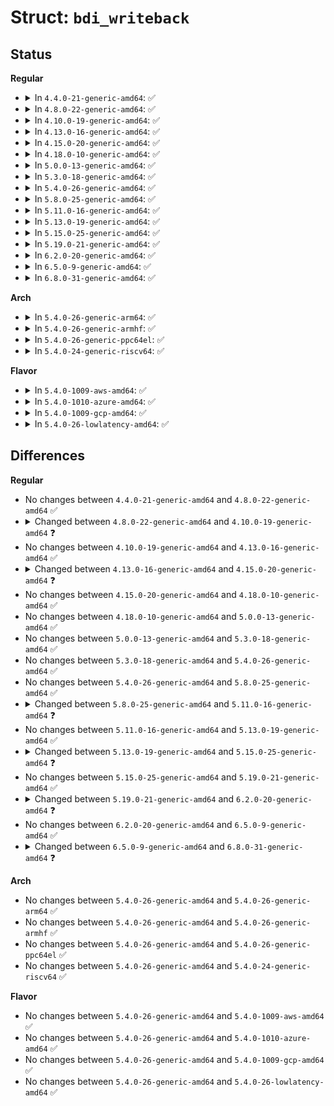 # Struct: <code>bdi_writeback</code>

## Status
<b>Regular</b>
<ul>
<li>
<details>
<summary>In <code>4.4.0-21-generic-amd64</code>: ✅</summary>

```c
struct bdi_writeback {
    struct backing_dev_info * bdi;
    long unsigned int state;
    long unsigned int last_old_flush;
    struct list_head b_dirty;
    struct list_head b_io;
    struct list_head b_more_io;
    struct list_head b_dirty_time;
    spinlock_t list_lock;
    struct percpu_counter[4] stat;
    struct bdi_writeback_congested * congested;
    long unsigned int bw_time_stamp;
    long unsigned int dirtied_stamp;
    long unsigned int written_stamp;
    long unsigned int write_bandwidth;
    long unsigned int avg_write_bandwidth;
    long unsigned int dirty_ratelimit;
    long unsigned int balanced_dirty_ratelimit;
    struct fprop_local_percpu completions;
    int dirty_exceeded;
    spinlock_t work_lock;
    struct list_head work_list;
    struct delayed_work dwork;
    struct list_head bdi_node;
    struct percpu_ref refcnt;
    struct fprop_local_percpu memcg_completions;
    struct cgroup_subsys_state * memcg_css;
    struct cgroup_subsys_state * blkcg_css;
    struct list_head memcg_node;
    struct list_head blkcg_node;
    struct work_struct release_work;
    struct callback_head rcu;
}
```
</details>
</li>
<li>
<details>
<summary>In <code>4.8.0-22-generic-amd64</code>: ✅</summary>

```c
struct bdi_writeback {
    struct backing_dev_info * bdi;
    long unsigned int state;
    long unsigned int last_old_flush;
    struct list_head b_dirty;
    struct list_head b_io;
    struct list_head b_more_io;
    struct list_head b_dirty_time;
    spinlock_t list_lock;
    struct percpu_counter[4] stat;
    struct bdi_writeback_congested * congested;
    long unsigned int bw_time_stamp;
    long unsigned int dirtied_stamp;
    long unsigned int written_stamp;
    long unsigned int write_bandwidth;
    long unsigned int avg_write_bandwidth;
    long unsigned int dirty_ratelimit;
    long unsigned int balanced_dirty_ratelimit;
    struct fprop_local_percpu completions;
    int dirty_exceeded;
    spinlock_t work_lock;
    struct list_head work_list;
    struct delayed_work dwork;
    struct list_head bdi_node;
    struct percpu_ref refcnt;
    struct fprop_local_percpu memcg_completions;
    struct cgroup_subsys_state * memcg_css;
    struct cgroup_subsys_state * blkcg_css;
    struct list_head memcg_node;
    struct list_head blkcg_node;
    struct work_struct release_work;
    struct callback_head rcu;
}
```
</details>
</li>
<li>
<details>
<summary>In <code>4.10.0-19-generic-amd64</code>: ✅</summary>

```c
struct bdi_writeback {
    struct backing_dev_info * bdi;
    long unsigned int state;
    long unsigned int last_old_flush;
    struct list_head b_dirty;
    struct list_head b_io;
    struct list_head b_more_io;
    struct list_head b_dirty_time;
    spinlock_t list_lock;
    struct percpu_counter[4] stat;
    struct bdi_writeback_congested * congested;
    long unsigned int bw_time_stamp;
    long unsigned int dirtied_stamp;
    long unsigned int written_stamp;
    long unsigned int write_bandwidth;
    long unsigned int avg_write_bandwidth;
    long unsigned int dirty_ratelimit;
    long unsigned int balanced_dirty_ratelimit;
    struct fprop_local_percpu completions;
    int dirty_exceeded;
    spinlock_t work_lock;
    struct list_head work_list;
    struct delayed_work dwork;
    long unsigned int dirty_sleep;
    struct list_head bdi_node;
    struct percpu_ref refcnt;
    struct fprop_local_percpu memcg_completions;
    struct cgroup_subsys_state * memcg_css;
    struct cgroup_subsys_state * blkcg_css;
    struct list_head memcg_node;
    struct list_head blkcg_node;
    struct work_struct release_work;
    struct callback_head rcu;
}
```
</details>
</li>
<li>
<details>
<summary>In <code>4.13.0-16-generic-amd64</code>: ✅</summary>

```c
struct bdi_writeback {
    struct backing_dev_info * bdi;
    long unsigned int state;
    long unsigned int last_old_flush;
    struct list_head b_dirty;
    struct list_head b_io;
    struct list_head b_more_io;
    struct list_head b_dirty_time;
    spinlock_t list_lock;
    struct percpu_counter[4] stat;
    struct bdi_writeback_congested * congested;
    long unsigned int bw_time_stamp;
    long unsigned int dirtied_stamp;
    long unsigned int written_stamp;
    long unsigned int write_bandwidth;
    long unsigned int avg_write_bandwidth;
    long unsigned int dirty_ratelimit;
    long unsigned int balanced_dirty_ratelimit;
    struct fprop_local_percpu completions;
    int dirty_exceeded;
    spinlock_t work_lock;
    struct list_head work_list;
    struct delayed_work dwork;
    long unsigned int dirty_sleep;
    struct list_head bdi_node;
    struct percpu_ref refcnt;
    struct fprop_local_percpu memcg_completions;
    struct cgroup_subsys_state * memcg_css;
    struct cgroup_subsys_state * blkcg_css;
    struct list_head memcg_node;
    struct list_head blkcg_node;
    struct work_struct release_work;
    struct callback_head rcu;
}
```
</details>
</li>
<li>
<details>
<summary>In <code>4.15.0-20-generic-amd64</code>: ✅</summary>

```c
struct bdi_writeback {
    struct backing_dev_info * bdi;
    long unsigned int state;
    long unsigned int last_old_flush;
    struct list_head b_dirty;
    struct list_head b_io;
    struct list_head b_more_io;
    struct list_head b_dirty_time;
    spinlock_t list_lock;
    struct percpu_counter[4] stat;
    struct bdi_writeback_congested * congested;
    long unsigned int bw_time_stamp;
    long unsigned int dirtied_stamp;
    long unsigned int written_stamp;
    long unsigned int write_bandwidth;
    long unsigned int avg_write_bandwidth;
    long unsigned int dirty_ratelimit;
    long unsigned int balanced_dirty_ratelimit;
    struct fprop_local_percpu completions;
    int dirty_exceeded;
    enum wb_reason start_all_reason;
    spinlock_t work_lock;
    struct list_head work_list;
    struct delayed_work dwork;
    long unsigned int dirty_sleep;
    struct list_head bdi_node;
    struct percpu_ref refcnt;
    struct fprop_local_percpu memcg_completions;
    struct cgroup_subsys_state * memcg_css;
    struct cgroup_subsys_state * blkcg_css;
    struct list_head memcg_node;
    struct list_head blkcg_node;
    struct work_struct release_work;
    struct callback_head rcu;
}
```
</details>
</li>
<li>
<details>
<summary>In <code>4.18.0-10-generic-amd64</code>: ✅</summary>

```c
struct bdi_writeback {
    struct backing_dev_info * bdi;
    long unsigned int state;
    long unsigned int last_old_flush;
    struct list_head b_dirty;
    struct list_head b_io;
    struct list_head b_more_io;
    struct list_head b_dirty_time;
    spinlock_t list_lock;
    struct percpu_counter[4] stat;
    struct bdi_writeback_congested * congested;
    long unsigned int bw_time_stamp;
    long unsigned int dirtied_stamp;
    long unsigned int written_stamp;
    long unsigned int write_bandwidth;
    long unsigned int avg_write_bandwidth;
    long unsigned int dirty_ratelimit;
    long unsigned int balanced_dirty_ratelimit;
    struct fprop_local_percpu completions;
    int dirty_exceeded;
    enum wb_reason start_all_reason;
    spinlock_t work_lock;
    struct list_head work_list;
    struct delayed_work dwork;
    long unsigned int dirty_sleep;
    struct list_head bdi_node;
    struct percpu_ref refcnt;
    struct fprop_local_percpu memcg_completions;
    struct cgroup_subsys_state * memcg_css;
    struct cgroup_subsys_state * blkcg_css;
    struct list_head memcg_node;
    struct list_head blkcg_node;
    struct work_struct release_work;
    struct callback_head rcu;
}
```
</details>
</li>
<li>
<details>
<summary>In <code>5.0.0-13-generic-amd64</code>: ✅</summary>

```c
struct bdi_writeback {
    struct backing_dev_info * bdi;
    long unsigned int state;
    long unsigned int last_old_flush;
    struct list_head b_dirty;
    struct list_head b_io;
    struct list_head b_more_io;
    struct list_head b_dirty_time;
    spinlock_t list_lock;
    struct percpu_counter[4] stat;
    struct bdi_writeback_congested * congested;
    long unsigned int bw_time_stamp;
    long unsigned int dirtied_stamp;
    long unsigned int written_stamp;
    long unsigned int write_bandwidth;
    long unsigned int avg_write_bandwidth;
    long unsigned int dirty_ratelimit;
    long unsigned int balanced_dirty_ratelimit;
    struct fprop_local_percpu completions;
    int dirty_exceeded;
    enum wb_reason start_all_reason;
    spinlock_t work_lock;
    struct list_head work_list;
    struct delayed_work dwork;
    long unsigned int dirty_sleep;
    struct list_head bdi_node;
    struct percpu_ref refcnt;
    struct fprop_local_percpu memcg_completions;
    struct cgroup_subsys_state * memcg_css;
    struct cgroup_subsys_state * blkcg_css;
    struct list_head memcg_node;
    struct list_head blkcg_node;
    struct work_struct release_work;
    struct callback_head rcu;
}
```
</details>
</li>
<li>
<details>
<summary>In <code>5.3.0-18-generic-amd64</code>: ✅</summary>

```c
struct bdi_writeback {
    struct backing_dev_info * bdi;
    long unsigned int state;
    long unsigned int last_old_flush;
    struct list_head b_dirty;
    struct list_head b_io;
    struct list_head b_more_io;
    struct list_head b_dirty_time;
    spinlock_t list_lock;
    struct percpu_counter[4] stat;
    struct bdi_writeback_congested * congested;
    long unsigned int bw_time_stamp;
    long unsigned int dirtied_stamp;
    long unsigned int written_stamp;
    long unsigned int write_bandwidth;
    long unsigned int avg_write_bandwidth;
    long unsigned int dirty_ratelimit;
    long unsigned int balanced_dirty_ratelimit;
    struct fprop_local_percpu completions;
    int dirty_exceeded;
    enum wb_reason start_all_reason;
    spinlock_t work_lock;
    struct list_head work_list;
    struct delayed_work dwork;
    long unsigned int dirty_sleep;
    struct list_head bdi_node;
    struct percpu_ref refcnt;
    struct fprop_local_percpu memcg_completions;
    struct cgroup_subsys_state * memcg_css;
    struct cgroup_subsys_state * blkcg_css;
    struct list_head memcg_node;
    struct list_head blkcg_node;
    struct work_struct release_work;
    struct callback_head rcu;
}
```
</details>
</li>
<li>
<details>
<summary>In <code>5.4.0-26-generic-amd64</code>: ✅</summary>

```c
struct bdi_writeback {
    struct backing_dev_info * bdi;
    long unsigned int state;
    long unsigned int last_old_flush;
    struct list_head b_dirty;
    struct list_head b_io;
    struct list_head b_more_io;
    struct list_head b_dirty_time;
    spinlock_t list_lock;
    struct percpu_counter[4] stat;
    struct bdi_writeback_congested * congested;
    long unsigned int bw_time_stamp;
    long unsigned int dirtied_stamp;
    long unsigned int written_stamp;
    long unsigned int write_bandwidth;
    long unsigned int avg_write_bandwidth;
    long unsigned int dirty_ratelimit;
    long unsigned int balanced_dirty_ratelimit;
    struct fprop_local_percpu completions;
    int dirty_exceeded;
    enum wb_reason start_all_reason;
    spinlock_t work_lock;
    struct list_head work_list;
    struct delayed_work dwork;
    long unsigned int dirty_sleep;
    struct list_head bdi_node;
    struct percpu_ref refcnt;
    struct fprop_local_percpu memcg_completions;
    struct cgroup_subsys_state * memcg_css;
    struct cgroup_subsys_state * blkcg_css;
    struct list_head memcg_node;
    struct list_head blkcg_node;
    struct work_struct release_work;
    struct callback_head rcu;
}
```
</details>
</li>
<li>
<details>
<summary>In <code>5.8.0-25-generic-amd64</code>: ✅</summary>

```c
struct bdi_writeback {
    struct backing_dev_info * bdi;
    long unsigned int state;
    long unsigned int last_old_flush;
    struct list_head b_dirty;
    struct list_head b_io;
    struct list_head b_more_io;
    struct list_head b_dirty_time;
    spinlock_t list_lock;
    struct percpu_counter[4] stat;
    struct bdi_writeback_congested * congested;
    long unsigned int bw_time_stamp;
    long unsigned int dirtied_stamp;
    long unsigned int written_stamp;
    long unsigned int write_bandwidth;
    long unsigned int avg_write_bandwidth;
    long unsigned int dirty_ratelimit;
    long unsigned int balanced_dirty_ratelimit;
    struct fprop_local_percpu completions;
    int dirty_exceeded;
    enum wb_reason start_all_reason;
    spinlock_t work_lock;
    struct list_head work_list;
    struct delayed_work dwork;
    long unsigned int dirty_sleep;
    struct list_head bdi_node;
    struct percpu_ref refcnt;
    struct fprop_local_percpu memcg_completions;
    struct cgroup_subsys_state * memcg_css;
    struct cgroup_subsys_state * blkcg_css;
    struct list_head memcg_node;
    struct list_head blkcg_node;
    struct work_struct release_work;
    struct callback_head rcu;
}
```
</details>
</li>
<li>
<details>
<summary>In <code>5.11.0-16-generic-amd64</code>: ✅</summary>

```c
struct bdi_writeback {
    struct backing_dev_info * bdi;
    long unsigned int state;
    long unsigned int last_old_flush;
    struct list_head b_dirty;
    struct list_head b_io;
    struct list_head b_more_io;
    struct list_head b_dirty_time;
    spinlock_t list_lock;
    struct percpu_counter[4] stat;
    long unsigned int congested;
    long unsigned int bw_time_stamp;
    long unsigned int dirtied_stamp;
    long unsigned int written_stamp;
    long unsigned int write_bandwidth;
    long unsigned int avg_write_bandwidth;
    long unsigned int dirty_ratelimit;
    long unsigned int balanced_dirty_ratelimit;
    struct fprop_local_percpu completions;
    int dirty_exceeded;
    enum wb_reason start_all_reason;
    spinlock_t work_lock;
    struct list_head work_list;
    struct delayed_work dwork;
    long unsigned int dirty_sleep;
    struct list_head bdi_node;
    struct percpu_ref refcnt;
    struct fprop_local_percpu memcg_completions;
    struct cgroup_subsys_state * memcg_css;
    struct cgroup_subsys_state * blkcg_css;
    struct list_head memcg_node;
    struct list_head blkcg_node;
    struct work_struct release_work;
    struct callback_head rcu;
}
```
</details>
</li>
<li>
<details>
<summary>In <code>5.13.0-19-generic-amd64</code>: ✅</summary>

```c
struct bdi_writeback {
    struct backing_dev_info * bdi;
    long unsigned int state;
    long unsigned int last_old_flush;
    struct list_head b_dirty;
    struct list_head b_io;
    struct list_head b_more_io;
    struct list_head b_dirty_time;
    spinlock_t list_lock;
    struct percpu_counter[4] stat;
    long unsigned int congested;
    long unsigned int bw_time_stamp;
    long unsigned int dirtied_stamp;
    long unsigned int written_stamp;
    long unsigned int write_bandwidth;
    long unsigned int avg_write_bandwidth;
    long unsigned int dirty_ratelimit;
    long unsigned int balanced_dirty_ratelimit;
    struct fprop_local_percpu completions;
    int dirty_exceeded;
    enum wb_reason start_all_reason;
    spinlock_t work_lock;
    struct list_head work_list;
    struct delayed_work dwork;
    long unsigned int dirty_sleep;
    struct list_head bdi_node;
    struct percpu_ref refcnt;
    struct fprop_local_percpu memcg_completions;
    struct cgroup_subsys_state * memcg_css;
    struct cgroup_subsys_state * blkcg_css;
    struct list_head memcg_node;
    struct list_head blkcg_node;
    struct work_struct release_work;
    struct callback_head rcu;
}
```
</details>
</li>
<li>
<details>
<summary>In <code>5.15.0-25-generic-amd64</code>: ✅</summary>

```c
struct bdi_writeback {
    struct backing_dev_info * bdi;
    long unsigned int state;
    long unsigned int last_old_flush;
    struct list_head b_dirty;
    struct list_head b_io;
    struct list_head b_more_io;
    struct list_head b_dirty_time;
    spinlock_t list_lock;
    atomic_t writeback_inodes;
    struct percpu_counter[4] stat;
    long unsigned int congested;
    long unsigned int bw_time_stamp;
    long unsigned int dirtied_stamp;
    long unsigned int written_stamp;
    long unsigned int write_bandwidth;
    long unsigned int avg_write_bandwidth;
    long unsigned int dirty_ratelimit;
    long unsigned int balanced_dirty_ratelimit;
    struct fprop_local_percpu completions;
    int dirty_exceeded;
    enum wb_reason start_all_reason;
    spinlock_t work_lock;
    struct list_head work_list;
    struct delayed_work dwork;
    struct delayed_work bw_dwork;
    long unsigned int dirty_sleep;
    struct list_head bdi_node;
    struct percpu_ref refcnt;
    struct fprop_local_percpu memcg_completions;
    struct cgroup_subsys_state * memcg_css;
    struct cgroup_subsys_state * blkcg_css;
    struct list_head memcg_node;
    struct list_head blkcg_node;
    struct list_head b_attached;
    struct list_head offline_node;
    struct work_struct release_work;
    struct callback_head rcu;
}
```
</details>
</li>
<li>
<details>
<summary>In <code>5.19.0-21-generic-amd64</code>: ✅</summary>

```c
struct bdi_writeback {
    struct backing_dev_info * bdi;
    long unsigned int state;
    long unsigned int last_old_flush;
    struct list_head b_dirty;
    struct list_head b_io;
    struct list_head b_more_io;
    struct list_head b_dirty_time;
    spinlock_t list_lock;
    atomic_t writeback_inodes;
    struct percpu_counter[4] stat;
    long unsigned int congested;
    long unsigned int bw_time_stamp;
    long unsigned int dirtied_stamp;
    long unsigned int written_stamp;
    long unsigned int write_bandwidth;
    long unsigned int avg_write_bandwidth;
    long unsigned int dirty_ratelimit;
    long unsigned int balanced_dirty_ratelimit;
    struct fprop_local_percpu completions;
    int dirty_exceeded;
    enum wb_reason start_all_reason;
    spinlock_t work_lock;
    struct list_head work_list;
    struct delayed_work dwork;
    struct delayed_work bw_dwork;
    long unsigned int dirty_sleep;
    struct list_head bdi_node;
    struct percpu_ref refcnt;
    struct fprop_local_percpu memcg_completions;
    struct cgroup_subsys_state * memcg_css;
    struct cgroup_subsys_state * blkcg_css;
    struct list_head memcg_node;
    struct list_head blkcg_node;
    struct list_head b_attached;
    struct list_head offline_node;
    struct work_struct release_work;
    struct callback_head rcu;
}
```
</details>
</li>
<li>
<details>
<summary>In <code>6.2.0-20-generic-amd64</code>: ✅</summary>

```c
struct bdi_writeback {
    struct backing_dev_info * bdi;
    long unsigned int state;
    long unsigned int last_old_flush;
    struct list_head b_dirty;
    struct list_head b_io;
    struct list_head b_more_io;
    struct list_head b_dirty_time;
    spinlock_t list_lock;
    atomic_t writeback_inodes;
    struct percpu_counter[4] stat;
    long unsigned int bw_time_stamp;
    long unsigned int dirtied_stamp;
    long unsigned int written_stamp;
    long unsigned int write_bandwidth;
    long unsigned int avg_write_bandwidth;
    long unsigned int dirty_ratelimit;
    long unsigned int balanced_dirty_ratelimit;
    struct fprop_local_percpu completions;
    int dirty_exceeded;
    enum wb_reason start_all_reason;
    spinlock_t work_lock;
    struct list_head work_list;
    struct delayed_work dwork;
    struct delayed_work bw_dwork;
    long unsigned int dirty_sleep;
    struct list_head bdi_node;
    struct percpu_ref refcnt;
    struct fprop_local_percpu memcg_completions;
    struct cgroup_subsys_state * memcg_css;
    struct cgroup_subsys_state * blkcg_css;
    struct list_head memcg_node;
    struct list_head blkcg_node;
    struct list_head b_attached;
    struct list_head offline_node;
    struct work_struct release_work;
    struct callback_head rcu;
}
```
</details>
</li>
<li>
<details>
<summary>In <code>6.5.0-9-generic-amd64</code>: ✅</summary>

```c
struct bdi_writeback {
    struct backing_dev_info * bdi;
    long unsigned int state;
    long unsigned int last_old_flush;
    struct list_head b_dirty;
    struct list_head b_io;
    struct list_head b_more_io;
    struct list_head b_dirty_time;
    spinlock_t list_lock;
    atomic_t writeback_inodes;
    struct percpu_counter[4] stat;
    long unsigned int bw_time_stamp;
    long unsigned int dirtied_stamp;
    long unsigned int written_stamp;
    long unsigned int write_bandwidth;
    long unsigned int avg_write_bandwidth;
    long unsigned int dirty_ratelimit;
    long unsigned int balanced_dirty_ratelimit;
    struct fprop_local_percpu completions;
    int dirty_exceeded;
    enum wb_reason start_all_reason;
    spinlock_t work_lock;
    struct list_head work_list;
    struct delayed_work dwork;
    struct delayed_work bw_dwork;
    long unsigned int dirty_sleep;
    struct list_head bdi_node;
    struct percpu_ref refcnt;
    struct fprop_local_percpu memcg_completions;
    struct cgroup_subsys_state * memcg_css;
    struct cgroup_subsys_state * blkcg_css;
    struct list_head memcg_node;
    struct list_head blkcg_node;
    struct list_head b_attached;
    struct list_head offline_node;
    struct work_struct release_work;
    struct callback_head rcu;
}
```
</details>
</li>
<li>
<details>
<summary>In <code>6.8.0-31-generic-amd64</code>: ✅</summary>

```c
struct bdi_writeback {
    struct backing_dev_info * bdi;
    long unsigned int state;
    long unsigned int last_old_flush;
    struct list_head b_dirty;
    struct list_head b_io;
    struct list_head b_more_io;
    struct list_head b_dirty_time;
    spinlock_t list_lock;
    atomic_t writeback_inodes;
    struct percpu_counter[4] stat;
    long unsigned int bw_time_stamp;
    long unsigned int dirtied_stamp;
    long unsigned int written_stamp;
    long unsigned int write_bandwidth;
    long unsigned int avg_write_bandwidth;
    long unsigned int dirty_ratelimit;
    long unsigned int balanced_dirty_ratelimit;
    struct fprop_local_percpu completions;
    int dirty_exceeded;
    enum wb_reason start_all_reason;
    spinlock_t work_lock;
    struct list_head work_list;
    struct delayed_work dwork;
    struct delayed_work bw_dwork;
    struct list_head bdi_node;
    struct percpu_ref refcnt;
    struct fprop_local_percpu memcg_completions;
    struct cgroup_subsys_state * memcg_css;
    struct cgroup_subsys_state * blkcg_css;
    struct list_head memcg_node;
    struct list_head blkcg_node;
    struct list_head b_attached;
    struct list_head offline_node;
    struct work_struct release_work;
    struct callback_head rcu;
}
```
</details>
</li>
</ul>
<b>Arch</b>
<ul>
<li>
<details>
<summary>In <code>5.4.0-26-generic-arm64</code>: ✅</summary>

```c
struct bdi_writeback {
    struct backing_dev_info * bdi;
    long unsigned int state;
    long unsigned int last_old_flush;
    struct list_head b_dirty;
    struct list_head b_io;
    struct list_head b_more_io;
    struct list_head b_dirty_time;
    spinlock_t list_lock;
    struct percpu_counter[4] stat;
    struct bdi_writeback_congested * congested;
    long unsigned int bw_time_stamp;
    long unsigned int dirtied_stamp;
    long unsigned int written_stamp;
    long unsigned int write_bandwidth;
    long unsigned int avg_write_bandwidth;
    long unsigned int dirty_ratelimit;
    long unsigned int balanced_dirty_ratelimit;
    struct fprop_local_percpu completions;
    int dirty_exceeded;
    enum wb_reason start_all_reason;
    spinlock_t work_lock;
    struct list_head work_list;
    struct delayed_work dwork;
    long unsigned int dirty_sleep;
    struct list_head bdi_node;
    struct percpu_ref refcnt;
    struct fprop_local_percpu memcg_completions;
    struct cgroup_subsys_state * memcg_css;
    struct cgroup_subsys_state * blkcg_css;
    struct list_head memcg_node;
    struct list_head blkcg_node;
    struct work_struct release_work;
    struct callback_head rcu;
}
```
</details>
</li>
<li>
<details>
<summary>In <code>5.4.0-26-generic-armhf</code>: ✅</summary>

```c
struct bdi_writeback {
    struct backing_dev_info * bdi;
    long unsigned int state;
    long unsigned int last_old_flush;
    struct list_head b_dirty;
    struct list_head b_io;
    struct list_head b_more_io;
    struct list_head b_dirty_time;
    spinlock_t list_lock;
    struct percpu_counter[4] stat;
    struct bdi_writeback_congested * congested;
    long unsigned int bw_time_stamp;
    long unsigned int dirtied_stamp;
    long unsigned int written_stamp;
    long unsigned int write_bandwidth;
    long unsigned int avg_write_bandwidth;
    long unsigned int dirty_ratelimit;
    long unsigned int balanced_dirty_ratelimit;
    struct fprop_local_percpu completions;
    int dirty_exceeded;
    enum wb_reason start_all_reason;
    spinlock_t work_lock;
    struct list_head work_list;
    struct delayed_work dwork;
    long unsigned int dirty_sleep;
    struct list_head bdi_node;
    struct percpu_ref refcnt;
    struct fprop_local_percpu memcg_completions;
    struct cgroup_subsys_state * memcg_css;
    struct cgroup_subsys_state * blkcg_css;
    struct list_head memcg_node;
    struct list_head blkcg_node;
    struct work_struct release_work;
    struct callback_head rcu;
}
```
</details>
</li>
<li>
<details>
<summary>In <code>5.4.0-26-generic-ppc64el</code>: ✅</summary>

```c
struct bdi_writeback {
    struct backing_dev_info * bdi;
    long unsigned int state;
    long unsigned int last_old_flush;
    struct list_head b_dirty;
    struct list_head b_io;
    struct list_head b_more_io;
    struct list_head b_dirty_time;
    spinlock_t list_lock;
    struct percpu_counter[4] stat;
    struct bdi_writeback_congested * congested;
    long unsigned int bw_time_stamp;
    long unsigned int dirtied_stamp;
    long unsigned int written_stamp;
    long unsigned int write_bandwidth;
    long unsigned int avg_write_bandwidth;
    long unsigned int dirty_ratelimit;
    long unsigned int balanced_dirty_ratelimit;
    struct fprop_local_percpu completions;
    int dirty_exceeded;
    enum wb_reason start_all_reason;
    spinlock_t work_lock;
    struct list_head work_list;
    struct delayed_work dwork;
    long unsigned int dirty_sleep;
    struct list_head bdi_node;
    struct percpu_ref refcnt;
    struct fprop_local_percpu memcg_completions;
    struct cgroup_subsys_state * memcg_css;
    struct cgroup_subsys_state * blkcg_css;
    struct list_head memcg_node;
    struct list_head blkcg_node;
    struct work_struct release_work;
    struct callback_head rcu;
}
```
</details>
</li>
<li>
<details>
<summary>In <code>5.4.0-24-generic-riscv64</code>: ✅</summary>

```c
struct bdi_writeback {
    struct backing_dev_info * bdi;
    long unsigned int state;
    long unsigned int last_old_flush;
    struct list_head b_dirty;
    struct list_head b_io;
    struct list_head b_more_io;
    struct list_head b_dirty_time;
    spinlock_t list_lock;
    struct percpu_counter[4] stat;
    struct bdi_writeback_congested * congested;
    long unsigned int bw_time_stamp;
    long unsigned int dirtied_stamp;
    long unsigned int written_stamp;
    long unsigned int write_bandwidth;
    long unsigned int avg_write_bandwidth;
    long unsigned int dirty_ratelimit;
    long unsigned int balanced_dirty_ratelimit;
    struct fprop_local_percpu completions;
    int dirty_exceeded;
    enum wb_reason start_all_reason;
    spinlock_t work_lock;
    struct list_head work_list;
    struct delayed_work dwork;
    long unsigned int dirty_sleep;
    struct list_head bdi_node;
    struct percpu_ref refcnt;
    struct fprop_local_percpu memcg_completions;
    struct cgroup_subsys_state * memcg_css;
    struct cgroup_subsys_state * blkcg_css;
    struct list_head memcg_node;
    struct list_head blkcg_node;
    struct work_struct release_work;
    struct callback_head rcu;
}
```
</details>
</li>
</ul>
<b>Flavor</b>
<ul>
<li>
<details>
<summary>In <code>5.4.0-1009-aws-amd64</code>: ✅</summary>

```c
struct bdi_writeback {
    struct backing_dev_info * bdi;
    long unsigned int state;
    long unsigned int last_old_flush;
    struct list_head b_dirty;
    struct list_head b_io;
    struct list_head b_more_io;
    struct list_head b_dirty_time;
    spinlock_t list_lock;
    struct percpu_counter[4] stat;
    struct bdi_writeback_congested * congested;
    long unsigned int bw_time_stamp;
    long unsigned int dirtied_stamp;
    long unsigned int written_stamp;
    long unsigned int write_bandwidth;
    long unsigned int avg_write_bandwidth;
    long unsigned int dirty_ratelimit;
    long unsigned int balanced_dirty_ratelimit;
    struct fprop_local_percpu completions;
    int dirty_exceeded;
    enum wb_reason start_all_reason;
    spinlock_t work_lock;
    struct list_head work_list;
    struct delayed_work dwork;
    long unsigned int dirty_sleep;
    struct list_head bdi_node;
    struct percpu_ref refcnt;
    struct fprop_local_percpu memcg_completions;
    struct cgroup_subsys_state * memcg_css;
    struct cgroup_subsys_state * blkcg_css;
    struct list_head memcg_node;
    struct list_head blkcg_node;
    struct work_struct release_work;
    struct callback_head rcu;
}
```
</details>
</li>
<li>
<details>
<summary>In <code>5.4.0-1010-azure-amd64</code>: ✅</summary>

```c
struct bdi_writeback {
    struct backing_dev_info * bdi;
    long unsigned int state;
    long unsigned int last_old_flush;
    struct list_head b_dirty;
    struct list_head b_io;
    struct list_head b_more_io;
    struct list_head b_dirty_time;
    spinlock_t list_lock;
    struct percpu_counter[4] stat;
    struct bdi_writeback_congested * congested;
    long unsigned int bw_time_stamp;
    long unsigned int dirtied_stamp;
    long unsigned int written_stamp;
    long unsigned int write_bandwidth;
    long unsigned int avg_write_bandwidth;
    long unsigned int dirty_ratelimit;
    long unsigned int balanced_dirty_ratelimit;
    struct fprop_local_percpu completions;
    int dirty_exceeded;
    enum wb_reason start_all_reason;
    spinlock_t work_lock;
    struct list_head work_list;
    struct delayed_work dwork;
    long unsigned int dirty_sleep;
    struct list_head bdi_node;
    struct percpu_ref refcnt;
    struct fprop_local_percpu memcg_completions;
    struct cgroup_subsys_state * memcg_css;
    struct cgroup_subsys_state * blkcg_css;
    struct list_head memcg_node;
    struct list_head blkcg_node;
    struct work_struct release_work;
    struct callback_head rcu;
}
```
</details>
</li>
<li>
<details>
<summary>In <code>5.4.0-1009-gcp-amd64</code>: ✅</summary>

```c
struct bdi_writeback {
    struct backing_dev_info * bdi;
    long unsigned int state;
    long unsigned int last_old_flush;
    struct list_head b_dirty;
    struct list_head b_io;
    struct list_head b_more_io;
    struct list_head b_dirty_time;
    spinlock_t list_lock;
    struct percpu_counter[4] stat;
    struct bdi_writeback_congested * congested;
    long unsigned int bw_time_stamp;
    long unsigned int dirtied_stamp;
    long unsigned int written_stamp;
    long unsigned int write_bandwidth;
    long unsigned int avg_write_bandwidth;
    long unsigned int dirty_ratelimit;
    long unsigned int balanced_dirty_ratelimit;
    struct fprop_local_percpu completions;
    int dirty_exceeded;
    enum wb_reason start_all_reason;
    spinlock_t work_lock;
    struct list_head work_list;
    struct delayed_work dwork;
    long unsigned int dirty_sleep;
    struct list_head bdi_node;
    struct percpu_ref refcnt;
    struct fprop_local_percpu memcg_completions;
    struct cgroup_subsys_state * memcg_css;
    struct cgroup_subsys_state * blkcg_css;
    struct list_head memcg_node;
    struct list_head blkcg_node;
    struct work_struct release_work;
    struct callback_head rcu;
}
```
</details>
</li>
<li>
<details>
<summary>In <code>5.4.0-26-lowlatency-amd64</code>: ✅</summary>

```c
struct bdi_writeback {
    struct backing_dev_info * bdi;
    long unsigned int state;
    long unsigned int last_old_flush;
    struct list_head b_dirty;
    struct list_head b_io;
    struct list_head b_more_io;
    struct list_head b_dirty_time;
    spinlock_t list_lock;
    struct percpu_counter[4] stat;
    struct bdi_writeback_congested * congested;
    long unsigned int bw_time_stamp;
    long unsigned int dirtied_stamp;
    long unsigned int written_stamp;
    long unsigned int write_bandwidth;
    long unsigned int avg_write_bandwidth;
    long unsigned int dirty_ratelimit;
    long unsigned int balanced_dirty_ratelimit;
    struct fprop_local_percpu completions;
    int dirty_exceeded;
    enum wb_reason start_all_reason;
    spinlock_t work_lock;
    struct list_head work_list;
    struct delayed_work dwork;
    long unsigned int dirty_sleep;
    struct list_head bdi_node;
    struct percpu_ref refcnt;
    struct fprop_local_percpu memcg_completions;
    struct cgroup_subsys_state * memcg_css;
    struct cgroup_subsys_state * blkcg_css;
    struct list_head memcg_node;
    struct list_head blkcg_node;
    struct work_struct release_work;
    struct callback_head rcu;
}
```
</details>
</li>
</ul>

## Differences
<b>Regular</b>
<ul>
<li>
No changes between <code>4.4.0-21-generic-amd64</code> and <code>4.8.0-22-generic-amd64</code> ✅
</li>
<li>
<details>
<summary>Changed between <code>4.8.0-22-generic-amd64</code> and <code>4.10.0-19-generic-amd64</code> ❓</summary>
<ul>
<li>
<b>Field added. </b>
<code>long unsigned int dirty_sleep</code>
</li>
</ul>
</details>
</li>
<li>
No changes between <code>4.10.0-19-generic-amd64</code> and <code>4.13.0-16-generic-amd64</code> ✅
</li>
<li>
<details>
<summary>Changed between <code>4.13.0-16-generic-amd64</code> and <code>4.15.0-20-generic-amd64</code> ❓</summary>
<ul>
<li>
<b>Field added. </b>
<code>enum wb_reason start_all_reason</code>
</li>
</ul>
</details>
</li>
<li>
No changes between <code>4.15.0-20-generic-amd64</code> and <code>4.18.0-10-generic-amd64</code> ✅
</li>
<li>
No changes between <code>4.18.0-10-generic-amd64</code> and <code>5.0.0-13-generic-amd64</code> ✅
</li>
<li>
No changes between <code>5.0.0-13-generic-amd64</code> and <code>5.3.0-18-generic-amd64</code> ✅
</li>
<li>
No changes between <code>5.3.0-18-generic-amd64</code> and <code>5.4.0-26-generic-amd64</code> ✅
</li>
<li>
No changes between <code>5.4.0-26-generic-amd64</code> and <code>5.8.0-25-generic-amd64</code> ✅
</li>
<li>
<details>
<summary>Changed between <code>5.8.0-25-generic-amd64</code> and <code>5.11.0-16-generic-amd64</code> ❓</summary>
<ul>
<li>
<b>Field type changed. </b>
<code>struct bdi_writeback_congested * congested</code> ➡️ <code>long unsigned int congested</code>
</li>
</ul>
</details>
</li>
<li>
No changes between <code>5.11.0-16-generic-amd64</code> and <code>5.13.0-19-generic-amd64</code> ✅
</li>
<li>
<details>
<summary>Changed between <code>5.13.0-19-generic-amd64</code> and <code>5.15.0-25-generic-amd64</code> ❓</summary>
<ul>
<li>
<b>Field added. </b>
<code>atomic_t writeback_inodes</code>
</li>
<li>
<b>Field added. </b>
<code>struct delayed_work bw_dwork</code>
</li>
<li>
<b>Field added. </b>
<code>struct list_head b_attached</code>
</li>
<li>
<b>Field added. </b>
<code>struct list_head offline_node</code>
</li>
</ul>
</details>
</li>
<li>
No changes between <code>5.15.0-25-generic-amd64</code> and <code>5.19.0-21-generic-amd64</code> ✅
</li>
<li>
<details>
<summary>Changed between <code>5.19.0-21-generic-amd64</code> and <code>6.2.0-20-generic-amd64</code> ❓</summary>
<ul>
<li>
<b>Field removed. </b>
<code>long unsigned int congested</code>
</li>
</ul>
</details>
</li>
<li>
No changes between <code>6.2.0-20-generic-amd64</code> and <code>6.5.0-9-generic-amd64</code> ✅
</li>
<li>
<details>
<summary>Changed between <code>6.5.0-9-generic-amd64</code> and <code>6.8.0-31-generic-amd64</code> ❓</summary>
<ul>
<li>
<b>Field removed. </b>
<code>long unsigned int dirty_sleep</code>
</li>
</ul>
</details>
</li>
</ul>
<b>Arch</b>
<ul>
<li>
No changes between <code>5.4.0-26-generic-amd64</code> and <code>5.4.0-26-generic-arm64</code> ✅
</li>
<li>
No changes between <code>5.4.0-26-generic-amd64</code> and <code>5.4.0-26-generic-armhf</code> ✅
</li>
<li>
No changes between <code>5.4.0-26-generic-amd64</code> and <code>5.4.0-26-generic-ppc64el</code> ✅
</li>
<li>
No changes between <code>5.4.0-26-generic-amd64</code> and <code>5.4.0-24-generic-riscv64</code> ✅
</li>
</ul>
<b>Flavor</b>
<ul>
<li>
No changes between <code>5.4.0-26-generic-amd64</code> and <code>5.4.0-1009-aws-amd64</code> ✅
</li>
<li>
No changes between <code>5.4.0-26-generic-amd64</code> and <code>5.4.0-1010-azure-amd64</code> ✅
</li>
<li>
No changes between <code>5.4.0-26-generic-amd64</code> and <code>5.4.0-1009-gcp-amd64</code> ✅
</li>
<li>
No changes between <code>5.4.0-26-generic-amd64</code> and <code>5.4.0-26-lowlatency-amd64</code> ✅
</li>
</ul>
